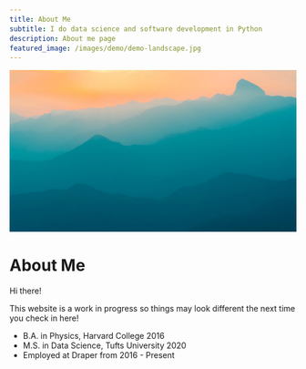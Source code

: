 ```yaml
---
title: About Me
subtitle: I do data science and software development in Python
description: About me page
featured_image: /images/demo/demo-landscape.jpg
---
```


![](/images/demo/demo-landscape.jpg)

# About Me

Hi there! 

This website is a work in progress so things may look different the next time you check in here!

* B.A. in Physics, Harvard College 2016
* M.S. in Data Science, Tufts University 2020
* Employed at Draper from 2016 - Present